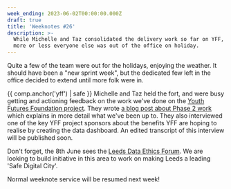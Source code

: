 ```yaml
---
week_ending: 2023-06-02T00:00:00.000Z
draft: true
title: 'Weeknotes #26'
description: >-
  While Michelle and Taz consolidated the delivery work so far on YFF,
  more or less everyone else was out of the office on holiday.
---
```


Quite a few of the team were out for the holidays, enjoying the weather.
It should have been a "new sprint week", but the dedicated few left in the office decided to extend until more folk were in.

{{ comp.anchor('yff') | safe }}
Michelle and Taz held the fort, and were busy getting and actioning feedback on the work we've done
on the [Youth Futures Foundation project](https://open-innovations.org/projects/youth-futures-foundation/).
They wrote
[a blog post about Phase 2 work](https://open-innovations.org/blog/2023-06-02-youth-futures-foundation-phase-2)
which explains in more detail what we've been up to.
They also interviewed one of the key YFF project sponsors about the benefits YFF are hoping to realise by creating the data dashboard.
An edited transcript of this interview will be published soon.

Don't forget, the 8th June sees the [Leeds Data Ethics Forum](https://open-innovations.org/events/e/ldef).
We are looking to build initiative in this area to work on making Leeds a leading 'Safe Digital City'.

Normal weeknote service will be resumed next week!
